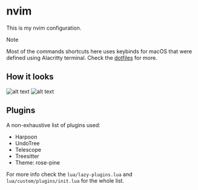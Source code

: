 # nvim

This is my nvim configuration.

> [!NOTE]  
> Most of the commands shortcuts here uses keybinds for macOS that were defined using Alacritty terminal. Check the [dotfiles](https://github.com/Guilospanck/dotfiles) for more.

## How it looks

![alt text](img/nvim.png)
![alt text](img/nvim2.png)

## Plugins

A non-exhaustive list of plugins used:

- Harpoon
- UndoTree
- Telescope
- Treesitter
- Theme: rose-pine

For more info check the `lua/lazy-plugins.lua` and `lua/custom/plugins/init.lua` for the whole list.

